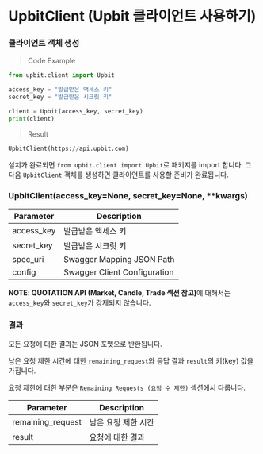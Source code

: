 # UpbitClient (Upbit 클라이언트 사용하기)
### 클라이언트 객체 생성

> Code Example

```python
from upbit.client import Upbit

access_key = "발급받은 액세스 키"
secret_key = "발급받은 시크릿 키"

client = Upbit(access_key, secret_key)
print(client)
```

> Result

```python
UpbitClient(https://api.upbit.com)
```

설치가 완료되면 `from upbit.client import Upbit`로 패키지를 import 합니다.
그 다음 `UpbitClient` 객체를 생성하면 클라이언트를 사용할 준비가 완료됩니다.


### UpbitClient(access_key=None, secret_key=None, **kwargs)

Parameter  | Description
---------- | -----------
access_key | 발급받은 액세스 키
secret_key | 발급받은 시크릿 키
spec_uri   | Swagger Mapping JSON Path 
config     | Swagger Client Configuration


<aside class="notice">
    <b>NOTE</b>: <b>QUOTATION API (Market, Candle, Trade 섹션 참고)</b>에 대해서는 <code>access_key</code>와 <code>secret_key</code>가 강제되지 않습니다.
</aside>


### 결과

모든 요청에 대한 결과는 JSON 포맷으로 반환됩니다.

남은 요청 제한 시간에 대한 `remaining_request`와 응답 결과 `result`의 키(key) 값을 가집니다.

요청 제한에 대한 부분은 `Remaining Requests (요청 수 제한)` 섹션에서 다룹니다.

Parameter         | Description
----------------  | ------------------
remaining_request | 남은 요청 제한 시간
result            | 요청에 대한 결과
